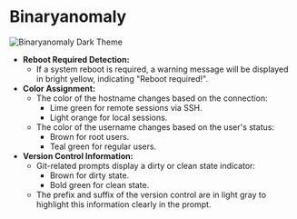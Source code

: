 # Binaryanomaly

![Binaryanomaly Dark Theme](binaryanomaly-dark.png)
- **Reboot Required Detection:**
  - If a system reboot is required, a warning message will be displayed in bright yellow, indicating "Reboot required!".
- **Color Assignment:**
  - The color of the hostname changes based on the connection:
    - Lime green for remote sessions via SSH.
    - Light orange for local sessions.
  - The color of the username changes based on the user's status:
    - Brown for root users.
    - Teal green for regular users.
- **Version Control Information:**
  - Git-related prompts display a dirty or clean state indicator:
    - Brown for dirty state.
    - Bold green for clean state.
  - The prefix and suffix of the version control are in light gray to highlight this information clearly in the prompt.
